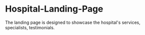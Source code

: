 # Hospital-Landing-Page
The landing page is designed to showcase the hospital's services, specialists, testimonials.
